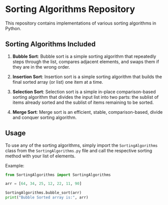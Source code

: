 # Sorting Algorithms Repository

This repository contains implementations of various sorting algorithms in Python.

## Sorting Algorithms Included

1. **Bubble Sort**: Bubble sort is a simple sorting algorithm that repeatedly steps through the list, compares adjacent elements, and swaps them if they are in the wrong order.

2. **Insertion Sort**: Insertion sort is a simple sorting algorithm that builds the final sorted array (or list) one item at a time.

3. **Selection Sort**: Selection sort is a simple in-place comparison-based sorting algorithm that divides the input list into two parts: the sublist of items already sorted and the sublist of items remaining to be sorted.

4. **Merge Sort**: Merge sort is an efficient, stable, comparison-based, divide and conquer sorting algorithm.

## Usage

To use any of the sorting algorithms, simply import the `SortingAlgorithms` class from the `SortingAlgorithms.py` file and call the respective sorting method with your list of elements.

Example:

```python
from SortingAlgorithms import SortingAlgorithms

arr = [64, 34, 25, 12, 22, 11, 90]

SortingAlgorithms.bubble_sort(arr)
print("Bubble Sorted array is:", arr)
